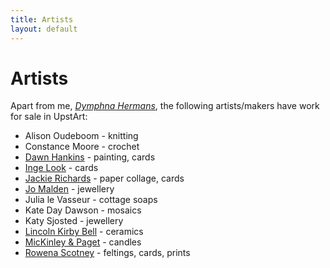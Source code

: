 ```yaml
---
title: Artists
layout: default
---
```

# Artists

Apart from me, *[Dymphna Hermans](https://www.pinterest.co.uk/dymphnahermans/my-fabric-decoupage-projects)*, the following artists/makers have work for sale in UpstArt:

* Alison Oudeboom - knitting
* Constance Moore - crochet
* [Dawn Hankins](https://www.facebook.com/dawn.hankins.980?ref=br_rs) - painting, cards
* [Inge Look](http://www.ingelook.com) - cards
* [Jackie Richards](http://www.jaxmosaics.co.uk/index.html) - paper collage, cards 
* [Jo Malden](http://www.josephinemalden.co.uk) - jewellery 
* Julia le Vasseur - cottage soaps
* Kate Day Dawson - mosaics
* Katy Sjosted - jewellery
* [Lincoln Kirby Bell](http://www.lincolnkirbybellceramics.co.uk/Home.html) - ceramics
* [MicKinley & Paget](https://www.mckinleyandpaget.com) - candles 
* [Rowena Scotney](http://www.rowenascotney.com) - feltings, cards, prints




